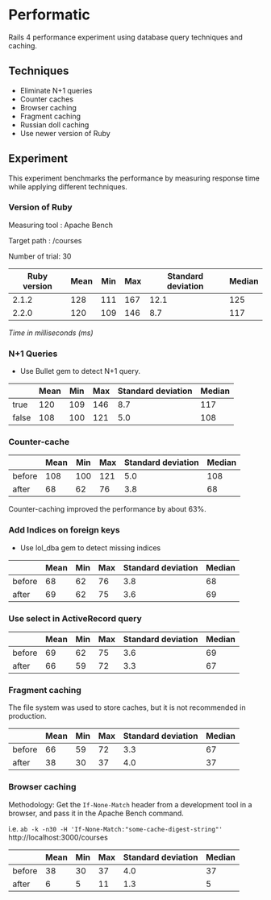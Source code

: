 # Performatic

Rails 4 performance experiment using database query techniques and caching.


## Techniques

* Eliminate N+1 queries
* Counter caches
* Browser caching
* Fragment caching
* Russian doll caching
* Use newer version of Ruby


## Experiment

This experiment benchmarks the performance by measuring response time while applying different techniques.

### Version of Ruby

Measuring tool : Apache Bench

Target path    : /courses

Number of trial: 30

| Ruby version   | Mean   | Min | Max | Standard deviation | Median |
|----------------|--------|-----|-----|------|--------|
|2.1.2           | 128    | 111 | 167 | 12.1 | 125 |
|2.2.0           | 120    | 109 | 146 | 8.7  | 117 |


*Time in milliseconds (ms)*

### N+1 Queries

* Use Bullet gem to detect N+1 query.

|           | Mean   | Min | Max | Standard deviation | Median |
|-----------|--------|-----|-----|------|--------|
| true      | 120    | 109 | 146 | 8.7  | 117 |
| false     | 108    | 100 | 121 | 5.0  | 108 |

### Counter-cache

|           | Mean   | Min | Max | Standard deviation | Median |
|-----------|--------|-----|-----|------|--------|
| before    | 108    | 100 | 121 | 5.0  | 108 |
| after     | 68     | 62  | 76  | 3.8  | 68  |

Counter-caching improved the performance by about 63%.


### Add Indices on foreign keys

* Use lol_dba gem to detect missing indices

|           | Mean   | Min | Max | Standard deviation | Median |
|-----------|--------|-----|-----|------|--------|
| before    | 68     | 62  | 76  | 3.8  | 68  |
| after     | 69     | 62  | 75  | 3.6  | 69  |


### Use select in ActiveRecord query

|           | Mean   | Min | Max | Standard deviation | Median |
|-----------|--------|-----|-----|------|--------|
| before    | 69     | 62  | 75  | 3.6  | 69  |
| after     | 66     | 59  | 72  | 3.3  | 67  |


### Fragment caching

The file system was used to store caches, but it is not recommended in production.

|           | Mean   | Min | Max | Standard deviation | Median |
|-----------|--------|-----|-----|------|--------|
| before    | 66     | 59  | 72  | 3.3  | 67  |
| after     | 38     | 30  | 37  | 4.0  | 37  |


### Browser caching

Methodology: Get the `If-None-Match` header from a development tool in a browser, and pass it in the Apache Bench command.

i.e. `ab -k -n30 -H 'If-None-Match:"some-cache-digest-string"'` http://localhost:3000/courses

|           | Mean   | Min | Max | Standard deviation | Median |
|-----------|--------|-----|-----|------|--------|
| before    | 38     | 30  | 37  | 4.0  | 37  |
| after     | 6      | 5   | 11  | 1.3  | 5   |
